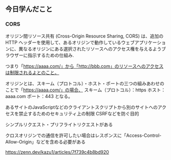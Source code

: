 ## 今日学んだこと
### CORS
オリジン間リソース共有 (Cross-Origin Resource Sharing, CORS) は、追加の HTTP ヘッダーを使用して、あるオリジンで動作しているウェブアプリケーションに、異なるオリジンにある選択されたリソースへのアクセス権を与えるようブラウザーに指示するための仕組み.

つまり「https://aaaa.com/」から「http://bbb.com」のリソースへのアクセスは制限されるよとのこと。

オリジンとは、スキーム（プロトコル）・ホスト・ポートの三つの組みあわせのことで「https://aaaa.com/」の場合、
スキーム（プロトコル）：https
ホスト：aaaa.com
ポート：443
となる。

あるサイトのJavaScriptなどのクライアントスクリプトから別のサイトへのアクセスを禁止するためのセキュリティ上の制限
CSRFなどを防ぐ目的

シンプルリクエスト・プリフライトリクエストがある

クロスオリジンでの通信を許可したい場合はレスポンスに「Access-Control-Allow-Origin」などを含める必要がある

https://zenn.dev/kazu1/articles/7f739c4b8bd920